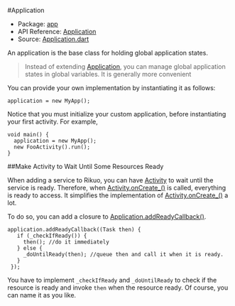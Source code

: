 #Application

* Package: [app](api:)
* API Reference: [Application](api:app)
* Source: [Application.dart](source:lib/src/app)

An application is the base class for holding global application states.

> Instead of extending [Application](api:app), you can manage global application states in global variables. It is generally more convenient

You can provide your own implementation by instantiating it as follows:

    application = new MyApp();

Notice that you must initialize your custom application, before instantiating
your first activity. For example,

    void main() {
      application = new MyApp();
      new FooActivity().run();
    }

##Make Activity to Wait Until Some Resources Ready

When adding a service to Rikuo, you can have [Activity](api:app) to wait until the service is ready. Therefore, when [Activity.onCreate_()](api:app) is called, everything is ready to access. It simplifies the implementation of [Activity.onCreate_()](api:app) a lot.

To do so, you can add a closure to [Application.addReadyCallback()](api:app).

    application.addReadyCallback((Task then) {
       if (_checkIfReady()) {
         then(); //do it immediately
       } else {
         _doUntilReady(then); //queue then and call it when it is ready.
       }
     });

You have to implement `_checkIfReady` and `_doUntilReady` to check if the resource is ready and invoke `then` when the resource ready. Of course, you can name it as you like.